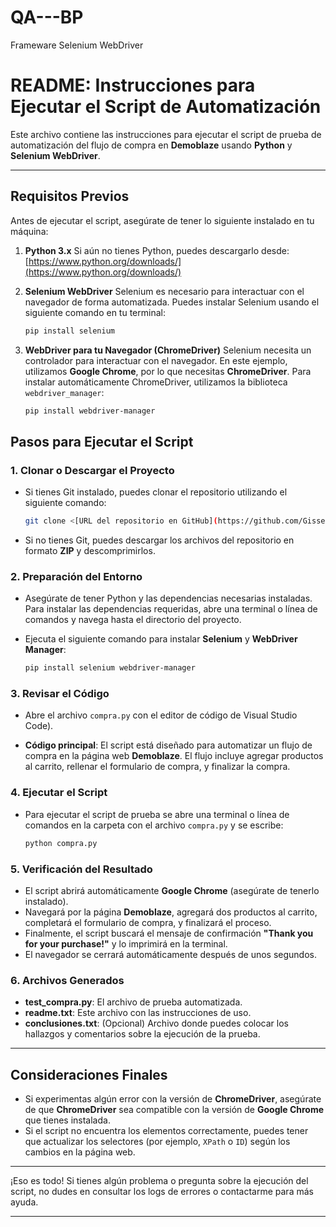 # QA---BP
Frameware Selenium WebDriver
# **README: Instrucciones para Ejecutar el Script de Automatización**

Este archivo contiene las instrucciones para ejecutar el script de prueba de automatización del flujo de compra en **Demoblaze** usando **Python** y **Selenium WebDriver**.

---

## **Requisitos Previos**

Antes de ejecutar el script, asegúrate de tener lo siguiente instalado en tu máquina:

1. **Python 3.x**
   Si aún no tienes Python, puedes descargarlo desde:
   [https://www.python.org/downloads/](https://www.python.org/downloads/)

2. **Selenium WebDriver**
   Selenium es necesario para interactuar con el navegador de forma automatizada. Puedes instalar Selenium usando el siguiente comando en tu terminal:

   ```bash
   pip install selenium
   ```

3. **WebDriver para tu Navegador (ChromeDriver)**
   Selenium necesita un controlador para interactuar con el navegador. En este ejemplo, utilizamos **Google Chrome**, por lo que necesitas **ChromeDriver**.
   Para instalar automáticamente ChromeDriver, utilizamos la biblioteca `webdriver_manager`:

   ```bash
   pip install webdriver-manager
   ```
## **Pasos para Ejecutar el Script**

### 1. **Clonar o Descargar el Proyecto**
* Si tienes Git instalado, puedes clonar el repositorio utilizando el siguiente comando:

  ```bash
  git clone <[URL del repositorio en GitHub](https://github.com/GisselaJarrin/QA---BP/blob/main/README.md)>
  ```

* Si no tienes Git, puedes descargar los archivos del repositorio en formato **ZIP** y descomprimirlos.

### 2. **Preparación del Entorno**
* Asegúrate de tener Python y las dependencias necesarias instaladas. Para instalar las dependencias requeridas, abre una terminal o línea de comandos y navega hasta el directorio del proyecto.

* Ejecuta el siguiente comando para instalar **Selenium** y **WebDriver Manager**:

  ```bash
  pip install selenium webdriver-manager
  ```

### 3. **Revisar el Código**
* Abre el archivo `compra.py` con el editor de código de Visual Studio Code).

* **Código principal**: El script está diseñado para automatizar un flujo de compra en la página web **Demoblaze**. El flujo incluye agregar productos al carrito, rellenar el formulario de compra, y finalizar la compra.

### 4. **Ejecutar el Script**
* Para ejecutar el script de prueba se abre una terminal o línea de comandos en la carpeta con el archivo `compra.py` y se escribe:

  ```bash
  python compra.py
  ```

### 5. **Verificación del Resultado**
* El script abrirá automáticamente **Google Chrome** (asegúrate de tenerlo instalado).
* Navegará por la página **Demoblaze**, agregará dos productos al carrito, completará el formulario de compra, y finalizará el proceso.
* Finalmente, el script buscará el mensaje de confirmación **"Thank you for your purchase!"** y lo imprimirá en la terminal.
* El navegador se cerrará automáticamente después de unos segundos.

### 6. **Archivos Generados**
* **test\_compra.py**: El archivo de prueba automatizada.
* **readme.txt**: Este archivo con las instrucciones de uso.
* **conclusiones.txt**: (Opcional) Archivo donde puedes colocar los hallazgos y comentarios sobre la ejecución de la prueba.

---

## **Consideraciones Finales**
* Si experimentas algún error con la versión de **ChromeDriver**, asegúrate de que **ChromeDriver** sea compatible con la versión de **Google Chrome** que tienes instalada.
* Si el script no encuentra los elementos correctamente, puedes tener que actualizar los selectores (por ejemplo, `XPath` o `ID`) según los cambios en la página web.

---

¡Eso es todo! Si tienes algún problema o pregunta sobre la ejecución del script, no dudes en consultar los logs de errores o contactarme para más ayuda.

---




